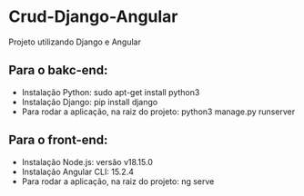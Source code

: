 # Crud-Django-Angular
Projeto utilizando Django e Angular

## Para o bakc-end:<br>
- Instalação Python: sudo apt-get install python3
- Instalação Django: pip install django
- Para rodar a aplicação, na raiz do projeto: python3 manage.py runserver

## Para o front-end: <br>
- Instalação Node.js: versão v18.15.0
- Instalação Angular CLI: 15.2.4
- Para rodar a aplicação, na raiz do projeto: ng serve
